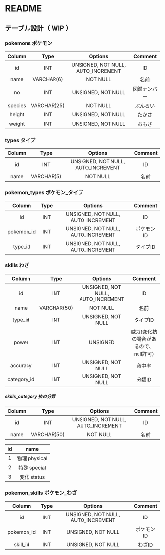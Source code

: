 # README

## テーブル設計（ WIP ）

### pokemons ポケモン

| Column  | Type       | Options | Comment |
| :----:  | :----:     | :----:  | :----: |
| id      | INT        | UNSIGNED, NOT NULL, AUTO_INCREMENT | ID |
| name    | VARCHAR(6) | NOT NULL           | 名前 |
| no      | INT        | UNSIGNED, NOT NULL | 図鑑ナンバー |
| species | VARCHAR(25)| NOT NULL           | ぶんるい |
| height  | INT        | UNSIGNED, NOT NULL | たかさ |
| weight  | INT        | UNSIGNED, NOT NULL | おもさ |

### types タイプ

| Column | Type       | Options | Comment |
| :----: | :----:     | :----:  | :----:  |
| id     | INT        | UNSIGNED, NOT NULL, AUTO_INCREMENT | ID |
| name   | VARCHAR(5) | NOT NULL | 名前 |

### pokemon_types ポケモン_タイプ

| Column     | Type   | Options | Comment |
| :----:     | :----: | :----: | :----: |
| id         | INT    | UNSIGNED, NOT NULL, AUTO_INCREMENT | ID |
| pokemon_id | INT    | UNSIGNED, NOT NULL, AUTO_INCREMENT | ポケモンID |
| type_id    | INT    | UNSIGNED, NOT NULL, AUTO_INCREMENT | タイプID |

### skills わざ

| Column   | Type        | Options | Comment |
| :----:   | :----:      | :----:  | :----: |
| id       | INT         | UNSIGNED, NOT NULL, AUTO_INCREMENT | ID |
| name     | VARCHAR(50) | NOT NULL | 名前 |
| type_id  | INT         | UNSIGNED, NOT NULL | タイプID |
| power    | INT         | UNSIGNED | 威力(変化技の場合があるので、null許可) |
| accuracy | INT         | UNSIGNED, NOT NULL | 命中率 |
| category_id | INT         | UNSIGNED, NOT NULL | 分類ID |

##### skills_category 技の分類

| Column   | Type        | Options | Comment |
| :----:   | :----:      | :----:  | :----: |
| id       | INT         | UNSIGNED, NOT NULL, AUTO_INCREMENT | ID |
| name     | VARCHAR(50) | NOT NULL | 名前 |

| id | name |
| :----: | :----: |
| 1 | 物理 physical |
| 2 | 特殊 special |
| 3 | 変化 status |

### pokemon_skills ポケモン_わざ

| Column     | Type   | Options | Comment |
| :----:     | :----: | :----:  | :----: |
| id         | INT    | UNSIGNED, NOT NULL, AUTO_INCREMENT | ID |
| pokemon_id | INT    | UNSIGNED, NOT NULL | ポケモンID |
| skill_id   | INT    | UNSIGNED, NOT NULL | わざID |